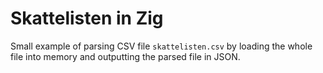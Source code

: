 # Skattelisten in Zig

Small example of parsing CSV file `skattelisten.csv` by loading the whole file into memory and outputting the parsed file in JSON.
